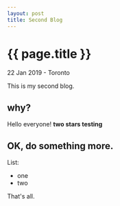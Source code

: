 ```yaml
---
layout: post
title: Second Blog
---
```


{{ page.title }}
================

<p class="meta">22 Jan 2019 - Toronto</p>

This is my second blog.

why?
----

Hello everyone! **two stars testing**

OK, do something more.
----------------------

List:

 * one
 * two
 
 That's all.